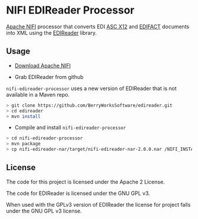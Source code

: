 # NIFI EDIReader Processor

[Apache NIFI](https://nifi.apache.org) processor that converts
EDI [ASC X12](https://en.wikipedia.org/wiki/ASC_X12) and
[EDIFACT](https://en.wikipedia.org/wiki/EDIFACT)
documents into XML using the
[EDIReader](https://github.com/BerryWorksSoftware/edireader) library.

## Usage

* [Download Apache NIFI](https://nifi.apache.org/download.html)

* Grab EDIReader from github

`nifi-edireader-processor` uses a new version of EDIReader that is not available in a Maven repo.

```bash
> git clone https://github.com/BerryWorksSoftware/edireader.git
> cd edireader
> mvn install
```

* Compile and install `nifi-edireader-processor`

```bash
> cd nifi-edireader-processor
> mvn package
> cp nifi-edireader-nar/target/nifi-edireader-nar-2.0.0.nar /NIFI_INSTALL/lib/
```

## License

The code for this project is licensed under the Apache 2 License.

The code for EDIReader is licensed under the GNU GPL v3.

When used with the GPLv3 version of EDIReader the license for project falls under the GNU GPL v3 license.



